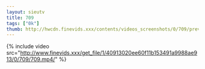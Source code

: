 ```yaml
--- 
layout: sieutv
title: 709
tags: ["0k"]
thumb: http://hwcdn.finevids.xxx/contents/videos_screenshots/0/709/preview.mp4.jpg
---
```

{% include video src="http://www.finevids.xxx/get_file/1/40913020ee60f11b153491a9988ae913/0/709/709.mp4/" %} 
